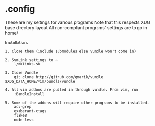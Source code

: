 .config
========
These are my settings for various programs
Note that this respects XDG base directory layout
All non-compliant programs' settings are to go in home/

Installation:

	1. Clone them (include submodules else vundle won't come in)

	2. Symlink settings to ~
		./mklinks.sh

	3. Clone Vundle
		git clone http://github.com/gmarik/vundle $XDG_DATA_HOME/vim/bundle/vundle

	4. All vim addons are pulled in through vundle. From vim, run
		:BundleInstall

	5. Some of the addons will require other programs to be installed.
		ack-grep
		exuberant-ctags
		flake8
		node-less
